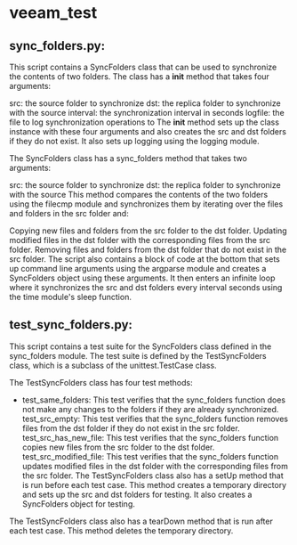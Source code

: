 # veeam_test
## sync_folders.py:

This script contains a SyncFolders class that can be used to synchronize the contents of two folders. The class has a __init__ method that takes four arguments:

src: the source folder to synchronize
dst: the replica folder to synchronize with the source
interval: the synchronization interval in seconds
logfile: the file to log synchronization operations to
The __init__ method sets up the class instance with these four arguments and also creates the src and dst folders if they do not exist. It also sets up logging using the logging module.

The SyncFolders class has a sync_folders method that takes two arguments:

src: the source folder to synchronize
dst: the replica folder to synchronize with the source
This method compares the contents of the two folders using the filecmp module and synchronizes them by iterating over the files and folders in the src folder and:

Copying new files and folders from the src folder to the dst folder.
Updating modified files in the dst folder with the corresponding files from the src folder.
Removing files and folders from the dst folder that do not exist in the src folder.
The script also contains a block of code at the bottom that sets up command line arguments using the argparse module and creates a SyncFolders object using these arguments. It then enters an infinite loop where it synchronizes the src and dst folders every interval seconds using the time module's sleep function.


## test_sync_folders.py:

This script contains a test suite for the SyncFolders class defined in the sync_folders module. The test suite is defined by the TestSyncFolders class, which is a subclass of the unittest.TestCase class.

The TestSyncFolders class has four test methods:

* test_same_folders: This test verifies that the sync_folders function does not make any changes to the folders if they are already synchronized.
test_src_empty: This test verifies that the sync_folders function removes files from the dst folder if they do not exist in the src folder.
test_src_has_new_file: This test verifies that the sync_folders function copies new files from the src folder to the dst folder.
test_src_modified_file: This test verifies that the sync_folders function updates modified files in the dst folder with the corresponding files from the src folder.
The TestSyncFolders class also has a setUp method that is run before each test case. This method creates a temporary directory and sets up the src and dst folders for testing. It also creates a SyncFolders object for testing.

The TestSyncFolders class also has a tearDown method that is run after each test case. This method deletes the temporary directory.
